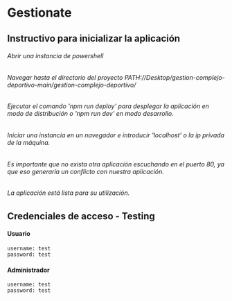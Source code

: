 # Gestionate
## Instructivo para inicializar la aplicación

###### Abrir una instancia de powershell
###### Navegar hasta el directorio del proyecto PATH://Desktop/gestion-complejo-deportivo-main/gestion-complejo-deportivo/
###### Ejecutar el comando 'npm run deploy' para desplegar la aplicación en modo de distribución o 'npm run dev' en modo desarrollo.
###### Iniciar una instancia en un navegador e introducir 'localhost' o la ip privada de la máquina.
###### Es importante que no exista otra aplicación escuchando en el puerto 80, ya que eso generaría un conflicto con nuestra aplicación.
###### La aplicación está lista para su utilización.

## Credenciales de acceso - Testing
#### Usuario
	username: test
	password: test

#### Administrador
	username: test
	password: test
